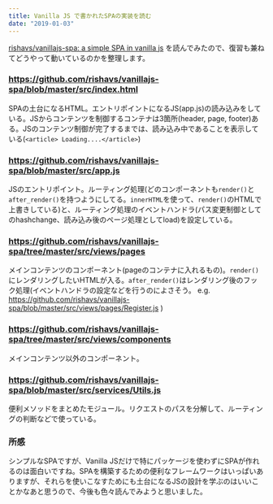 ```yaml
---
title: Vanilla JS で書かれたSPAの実装を読む
date: "2019-01-03"
---
```


[rishavs/vanillajs-spa: a simple SPA in vanilla js](https://github.com/rishavs/vanillajs-spa) を読んでみたので、復習も兼ねてどうやって動いているのかを整理します。

### https://github.com/rishavs/vanillajs-spa/blob/master/src/index.html
SPAの土台になるHTML。エントリポイントになるJS(app.js)の読み込みをしている。JSからコンテンツを制御するコンテナは3箇所(header, page, footer)ある。JSのコンテンツ制御が完了するまでは、読み込み中であることを表示している(`<article> Loading....</article>`)

### https://github.com/rishavs/vanillajs-spa/blob/master/src/app.js
JSのエントリポイント。ルーティング処理(どのコンポーネントも`render()`と`after_render()`を持つようにしてる。`innerHTML`を使って、`render()`のHTMLで上書きしている)と、ルーティング処理のイベントハンドラ(パス変更制御としてのhashchange、読み込み後のページ処理としてload)を設定している。

### https://github.com/rishavs/vanillajs-spa/tree/master/src/views/pages
メインコンテンツのコンポーネント(pageのコンテナに入れるもの)。`render()`にレンダリングしたいHTMLが入る。`after_render()`はレンダリング後のフック処理(イベントハンドラの設定などを行うのによさそう。 e.g. https://github.com/rishavs/vanillajs-spa/blob/master/src/views/pages/Register.js )

### https://github.com/rishavs/vanillajs-spa/tree/master/src/views/components
メインコンテンツ以外のコンポーネント。

### https://github.com/rishavs/vanillajs-spa/blob/master/src/services/Utils.js
便利メソッドをまとめたモジュール。リクエストのパスを分解して、ルーティングの判断などで使っている。

### 所感
シンプルなSPAですが、Vanilla JSだけで特にパッケージを使わずにSPAが作れるのは面白いですね。SPAを構築するための便利なフレームワークはいっぱいありますが、それらを使いこなすためにも土台になるJSの設計を学ぶのはいいことかなあと思うので、今後も色々読んでみようと思いました。
